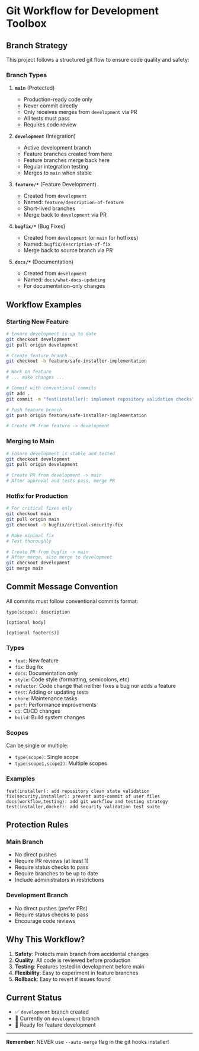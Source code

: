 # Git Workflow for Development Toolbox

## Branch Strategy

This project follows a structured git flow to ensure code quality and safety:

### Branch Types

1. **`main`** (Protected)
   - Production-ready code only
   - Never commit directly
   - Only receives merges from `development` via PR
   - All tests must pass
   - Requires code review

2. **`development`** (Integration)
   - Active development branch
   - Feature branches created from here
   - Feature branches merge back here
   - Regular integration testing
   - Merges to `main` when stable

3. **`feature/*`** (Feature Development)
   - Created from `development`
   - Named: `feature/description-of-feature`
   - Short-lived branches
   - Merge back to `development` via PR

4. **`bugfix/*`** (Bug Fixes)
   - Created from `development` (or `main` for hotfixes)
   - Named: `bugfix/description-of-fix`
   - Merge back to source branch via PR

5. **`docs/*`** (Documentation)
   - Created from `development`
   - Named: `docs/what-docs-updating`
   - For documentation-only changes

## Workflow Examples

### Starting New Feature
```bash
# Ensure development is up to date
git checkout development
git pull origin development

# Create feature branch
git checkout -b feature/safe-installer-implementation

# Work on feature
# ... make changes ...

# Commit with conventional commits
git add .
git commit -m "feat(installer): implement repository validation checks"

# Push feature branch
git push origin feature/safe-installer-implementation

# Create PR from feature -> development
```

### Merging to Main
```bash
# Ensure development is stable and tested
git checkout development
git pull origin development

# Create PR from development -> main
# After approval and tests pass, merge PR
```

### Hotfix for Production
```bash
# For critical fixes only
git checkout main
git pull origin main
git checkout -b bugfix/critical-security-fix

# Make minimal fix
# Test thoroughly

# Create PR from bugfix -> main
# After merge, also merge to development
git checkout development
git merge main
```

## Commit Message Convention

All commits must follow conventional commits format:

```
type(scope): description

[optional body]

[optional footer(s)]
```

### Types
- `feat`: New feature
- `fix`: Bug fix
- `docs`: Documentation only
- `style`: Code style (formatting, semicolons, etc)
- `refactor`: Code change that neither fixes a bug nor adds a feature
- `test`: Adding or updating tests
- `chore`: Maintenance tasks
- `perf`: Performance improvements
- `ci`: CI/CD changes
- `build`: Build system changes

### Scopes
Can be single or multiple:
- `type(scope)`: Single scope
- `type(scope1,scope2)`: Multiple scopes

### Examples
```
feat(installer): add repository clean state validation
fix(security,installer): prevent auto-commit of user files  
docs(workflow,testing): add git workflow and testing strategy
test(installer,docker): add security validation test suite
```

## Protection Rules

### Main Branch
- No direct pushes
- Require PR reviews (at least 1)
- Require status checks to pass
- Require branches to be up to date
- Include administrators in restrictions

### Development Branch
- No direct pushes (prefer PRs)
- Require status checks to pass
- Encourage code reviews

## Why This Workflow?

1. **Safety**: Protects main branch from accidental changes
2. **Quality**: All code is reviewed before production
3. **Testing**: Features tested in development before main
4. **Flexibility**: Easy to experiment in feature branches
5. **Rollback**: Easy to revert if issues found

## Current Status

- ✅ `development` branch created
- 🔄 Currently on `development` branch
- 📝 Ready for feature development

---

**Remember**: NEVER use `--auto-merge` flag in the git hooks installer!